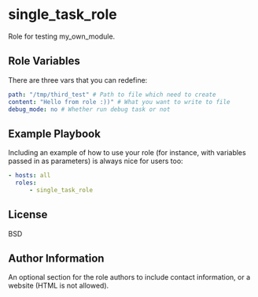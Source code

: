single_task_role
=========

Role for testing my_own_module.

Role Variables
--------------
There are three vars that you can redefine:
```yaml
path: "/tmp/third_test" # Path to file which need to create
content: "Hello from role :))" # What you want to write to file
debug_mode: no # Whether run debug task or not
```

Example Playbook
----------------

Including an example of how to use your role (for instance, with variables passed in as parameters) is always nice for users too:

```yaml
- hosts: all
  roles:
      - single_task_role
```

License
-------

BSD

Author Information
------------------

An optional section for the role authors to include contact information, or a website (HTML is not allowed).
